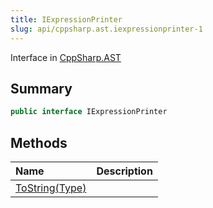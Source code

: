 ```yaml
---
title: IExpressionPrinter
slug: api/cppsharp.ast.iexpressionprinter-1
---
```

Interface in [CppSharp.AST](/api/cppsharp/ast)

## Summary



```csharp
public interface IExpressionPrinter
```

## Methods

|Name|Description|
|:---|:---|
|[ToString\(Type\)](/api/cppsharp/ast/iexpressionprinter/tostring)||

